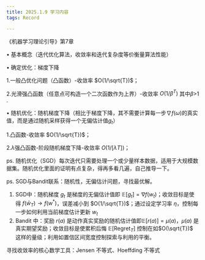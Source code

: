 ```yaml
---
title: 2025.1.9 学习内容
tags: Record

---
```


《机器学习理论引导》第7章

&#8226; 基本概念（迭代优化算法，收敛率和迭代复杂度等价衡量算法性能）

&#8226; 确定优化：梯度下降

  1.一般凸优化问题（凸函数）-收敛率 $O(1/\sqrt{T})$；

  2.光滑强凸函数（任意点可构造一个二次函数作为上界）-收敛率 $O(1/{\beta}^T)$ 其中$\beta$>1 .

&#8226; 随机优化：随机梯度下降（相比于梯度下降，其不需要计算每一步$\nabla f(\omega)$的真实值，而是通过随机采样获得一个无偏估计值$g_t$）

  1.凸函数-收敛率 $O(1/\sqrt{T})$；

  2.$\lambda$强凸函数-阶段随机梯度下降-收敛率 $O(1/[{\lambda}T])$；

ps. 随机优化（SGD）每次迭代只需要处理一个或少量样本数据，适用于大规模数据集。随机优化里面的证明有点复杂，得再多看几遍，自己推导一下。

ps. SGD与Bandit联系：随机性，无偏估计问题，寻找最优解。

1. SGD中：随机梯度 $g_t$ 是梯度的无偏估计值即 $\mathbb{E}[g_t] = \nabla f(w_t)$；收敛目标是使得 $f(\bar{w}_T) \to f(w^*)$，误差减小到 $O(1/\sqrt{T})$；通过设定学习率 $\eta$，控制每一步如何利用当前梯度估计更新 $w_t$ 
2. Bandit 中：奖励 $r(a)$ 是动作真实奖励的随机估计值即$\mathbb{E}[r(a)] = \mu(a)$，$\mu(a)$ 是真实期望奖励；收敛目标是使累积后悔 $\mathbb{E}[\text{Regret}_T]$ 控制在如$O(\sqrt{T})$ 这样的量级；利用如置信区间宽度控制探索与利用的平衡。

寻找收敛率的核心数学工具：Jensen 不等式、Hoeffding 不等式
